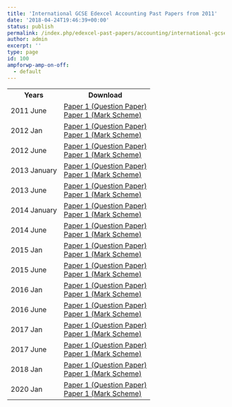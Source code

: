 ```yaml
---
title: 'International GCSE Edexcel Accounting Past Papers from 2011'
date: '2018-04-24T19:46:39+00:00'
status: publish
permalink: /index.php/edexcel-past-papers/accounting/international-gcse
author: admin
excerpt: ''
type: page
id: 100
ampforwp-amp-on-off:
  - default
---
```


<table class="table table-pastpapers">
  <tbody>
  <tr>
    <th>Years</th>
    <th>Download</th>
  </tr>
  <tr>
    <td>2011 June</td>
    <td>
          <a href="https://www.dropbox.com/s/qck3fofro1yeab6/4AC0_01_msc_20110824_V4.pdf?dl=1">Paper 1 (Question Paper)</a><br/>
          <a href="https://www.dropbox.com/s/psknywcv6ywfjf3/4AC0-June2011-exampaper.pdf?dl=1">Paper 1 (Mark Scheme)</a>
    </td>
  </tr>
  <tr>
    <td>2012 Jan</td>
    <td>
          <a href="https://www.dropbox.com/s/pdy6d5ncgvmvz6p/4AC0_01_que_20120307.pdf?dl=1">Paper 1 (Question Paper)</a><br/>
          <a href="https://www.dropbox.com/s/t11bf5c839l9osk/4AC0_01_msc_20120307.pdf?dl=1">Paper 1 (Mark Scheme)</a>
    </td>
  </tr>
  <tr>
    <td>2012 June</td>
    <td>
          <a href="https://www.dropbox.com/s/ztd32i03ckq405t/4AC0_01_que_20120510.pdf?dl=1">Paper 1 (Question Paper)</a><br/>
          <a href="https://www.dropbox.com/s/fkxb44ckpr9fx0w/4AC0_01_rms_20120823.pdf?dl=1">Paper 1 (Mark Scheme)</a>
    </td>
  </tr>
  <tr>
    <td>2013 January</td>
    <td>
          <a href="https://www.dropbox.com/s/xu301siivqi9jm7/4AC0_01_que_20130109.pdf?dl=1">Paper 1 (Question Paper)</a><br/>
          <a href="https://www.dropbox.com/s/cqwdmqk15qc9k7l/4AC0_01_rms_20130307.pdf?dl=1">Paper 1 (Mark Scheme)</a>
    </td>
  </tr>
  <tr>
    <td>2013 June</td>
    <td>
          <a href="https://www.dropbox.com/s/789kq6p0l8m1joq/4AC0_01_msc_20130822.pdf?dl=1">Paper 1 (Question Paper)</a><br/>
          <a href="https://www.dropbox.com/s/0evnqhbbavmb0lb/4AC0_01_que_20130510.pdf?dl=1">Paper 1 (Mark Scheme)</a>
    </td>
  </tr>
  <tr>
    <td>2014 January</td>
    <td>
          <a href="https://www.dropbox.com/s/clmnucdf0vic7iu/4AC0_01_que_20140108.pdf?dl=1">Paper 1 (Question Paper)</a><br/>
          <a href="https://www.dropbox.com/s/m0zcswha733g6eu/4AC0_01_msc_20140306.pdf?dl=1">Paper 1 (Mark Scheme)</a>
    </td>
  </tr>
  <tr>
    <td>2014 June</td>
    <td>
          <a href="https://www.dropbox.com/s/mqtxbz8ohgzyfb7/4AC0_01_que_20140509.pdf?dl=1">Paper 1 (Question Paper)</a><br/>
          <a href="https://www.dropbox.com/s/jmptcl8ow4gti84/4AC0_01_msc_20140821.pdf?dl=1">Paper 1 (Mark Scheme)</a>
    </td>
  </tr>
  <tr>
    <td>2015 Jan</td>
    <td>
          <a href="https://www.dropbox.com/s/cwzyosjzncuq1md/4AC0_01_que_20150107.pdf?dl=1">Paper 1 (Question Paper)</a><br/>
          <a href="https://www.dropbox.com/s/zic9cg9o6oz01h1/4AC0_01_msc_20150305.pdf?dl=1">Paper 1 (Mark Scheme)</a>
    </td>
  </tr>
  <tr>
    <td>2015 June</td>
    <td>
          <a href="https://www.dropbox.com/s/v1hmmpovu830f4h/4AC0_01_que_20150508.pdf?dl=1">Paper 1 (Question Paper)</a><br/>
          <a href="https://www.dropbox.com/s/s4tpkbyd2qfpoha/4AC0_01_msc_20150819.pdf?dl=1">Paper 1 (Mark Scheme)</a>
    </td>
  </tr>
  <tr>
    <td>2016 Jan</td>
    <td>
          <a href="https://www.dropbox.com/s/p808ymndh4ds7sr/4AC0_01_que_20160127.pdf?dl=1">Paper 1 (Question Paper)</a><br/>
          <a href="https://www.dropbox.com/s/mta7bdqivnj0fs8/4AC0_01_msc_20160206.pdf?dl=1">Paper 1 (Mark Scheme)</a>
    </td>
  </tr>
  <tr>
    <td>2016 June</td>
    <td>
          <a href="https://www.dropbox.com/s/ggrsm01fox7q69o/4AC0_01_que_20160514.pdf?dl=1" class="locked_link">Paper 1 (Question Paper)</a><br/>
          <a href="https://www.dropbox.com/s/7st94r2j61p6s1e/4AC0_01_rms_20160824.pdf?dl=1" class="locked_link">Paper 1 (Mark Scheme)</a>
    </td>
  </tr>
  <tr>
    <td>2017 Jan</td>
    <td>
          <a href="https://qualifications.pearson.com/content/dam/pdf/International%20GCSE/Accounting/2009/Exam%20materials/4AC0_01_que_20170125.pdf">Paper 1 (Question Paper)</a><br/>
          <a href="https://qualifications.pearson.com/content/dam/pdf/International%20GCSE/Accounting/2009/Exam%20materials/4AC0_01_rms_20170301.pdf">Paper 1 (Mark Scheme)</a>
    </td>
  </tr>
  <tr>
    <td>2017 June</td>
    <td>
          <a href="https://qualifications.pearson.com/content/dam/pdf/International%20GCSE/Accounting/2009/Exam%20materials/4AC0_01_que_20170513.pdf">Paper 1 (Question Paper)</a><br/>
          <a href="https://qualifications.pearson.com/content/dam/pdf/International%20GCSE/Accounting/2009/Exam%20materials/4AC0_01_rms_20170823.pdf">Paper 1 (Mark Scheme)</a>
    </td>
  </tr>
  <tr>
    <td>2018 Jan</td>
    <td>
          <a href="https://qualifications.pearson.com/content/dam/pdf/International%20GCSE/Accounting/2009/Exam%20materials/4AC0_01_que_20180125.pdf">Paper 1 (Question Paper)</a><br/>
          <a href="https://qualifications.pearson.com/content/dam/pdf/International%20GCSE/Accounting/2009/Exam%20materials/4AC0_01_rms_20180308.pdf">Paper 1 (Mark Scheme)</a>
    </td>
  </tr>
    <tr>
    <td>2020 Jan</td>
    <td>
          <a href="https://www.dropbox.com/s/pnvnujav3gpkfh1/Jan20%20P%281%29%20QP.pdf?dl=1">Paper 1 (Question Paper)</a><br/>
          <a href="https://www.dropbox.com/s/215e0nnxgjlu1j0/Jan20%20P%281%29%20MS.pdf?dl=1">Paper 1 (Mark Scheme)</a>
    </td>
  </tr>
</tbody>
</table>
